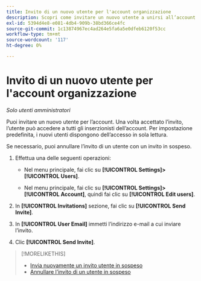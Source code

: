 ```yaml
---
title: Invito di un nuovo utente per l'account organizzazione
description: Scopri come invitare un nuovo utente a unirsi all’account.
exl-id: 5394d4e8-e081-4db4-909b-38bd366ce4fc
source-git-commit: 1c13874967ec4ad264e5fa6a5e0dfeb6120f53cc
workflow-type: tm+mt
source-wordcount: '117'
ht-degree: 0%

---
```


# Invito di un nuovo utente per l&#39;account organizzazione

*Solo utenti amministratori*

Puoi invitare un nuovo utente per l’account. Una volta accettato l’invito, l’utente può accedere a tutti gli inserzionisti dell’account. Per impostazione predefinita, i nuovi utenti dispongono dell’accesso in sola lettura.

Se necessario, puoi annullare l’invito di un utente con un invito in sospeso.

1. Effettua una delle seguenti operazioni:

   * Nel menu principale, fai clic su **[!UICONTROL Settings]>[!UICONTROL Users]**.

   * Nel menu principale, fai clic su **[!UICONTROL Settings]>[!UICONTROL Account]**, quindi fai clic su **[!UICONTROL Edit users]**.

1. In **[!UICONTROL Invitations]** sezione, fai clic su **[!UICONTROL Send Invite]**.

1. In **[!UICONTROL User Email]** immetti l’indirizzo e-mail a cui inviare l’invito.

1. Clic **[!UICONTROL Send Invite]**.

>[!MORELIKETHIS]
>
>* [Invia nuovamente un invito utente in sospeso](user-resend-invite.md)
>* [Annullare l’invito di un utente in sospeso](user-uninvite.md)


<!-- >* [Edit User Permissions or Delete a User](user-edit.md) -->
